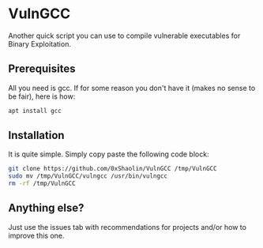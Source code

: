 # VulnGCC
Another quick script you can use to compile vulnerable executables for Binary Exploitation.
## Prerequisites
All you need is gcc. If for some reason you don't have it (makes no sense to be fair), here is how:
```bash
apt install gcc
```
## Installation
It is quite simple. Simply copy paste the following code block:
```bash
git clone https://github.com/0xShaolin/VulnGCC /tmp/VulnGCC
sudo mv /tmp/VulnGCC/vulngcc /usr/bin/vulngcc
rm -rf /tmp/VulnGCC
```

## Anything else?
Just use the issues tab with recommendations for projects and/or how to improve this one.
